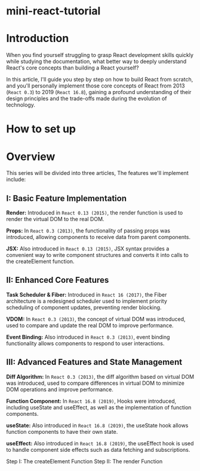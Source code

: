 # mini-react-tutorial

# Introduction

When you find yourself struggling to grasp React development skills quickly while studying the documentation, what better way to deeply understand React's core concepts than building a React yourself? 

In this article, I'll guide you step by step on how to build React from scratch, and you'll personally implement those core concepts of React from 2013 (`React 0.3`) to 2019 (`React 16.8`), gaining a profound understanding of their design principles and the trade-offs made during the evolution of technology.

# How to set up


# Overview

This series will be divided into three articles, The features we'll implement include:

## I: Basic Feature Implementation

**Render:** Introduced in `React 0.13 (2015)`, the render function is used to render the virtual DOM to the real DOM.

**Props:** In `React 0.3 (2013)`, the functionality of passing props was introduced, allowing components to receive data from parent components.

**JSX:** Also introduced in `React 0.13 (2015)`, JSX syntax provides a convenient way to write component structures and converts it into calls to the createElement function.

## II: Enhanced Core Features

**Task Scheduler & Fiber:** Introduced in `React 16 (2017)`, the Fiber architecture is a redesigned scheduler used to implement priority scheduling of component updates, preventing render blocking.

**VDOM:** In `React 0.3 (2013)`, the concept of virtual DOM was introduced, used to compare and update the real DOM to improve performance.

**Event Binding:** Also introduced in `React 0.3 (2013)`, event binding functionality allows components to respond to user interactions.


## III: Advanced Features and State Management

**Diff Algorithm:** In `React 0.3 (2013)`, the diff algorithm based on virtual DOM was introduced, used to compare differences in virtual DOM to minimize DOM operations and improve performance.

**Function Component:** In `React 16.8 (2019)`, Hooks were introduced, including useState and useEffect, as well as the implementation of function components.

**useState:** Also introduced in `React 16.8 (2019)`, the useState hook allows function components to have their own state.

**useEffect:** Also introduced in `React 16.8 (2019)`, the useEffect hook is used to handle component side effects such as data fetching and subscriptions.

Step I: The createElement Function
Step II: The render Function


